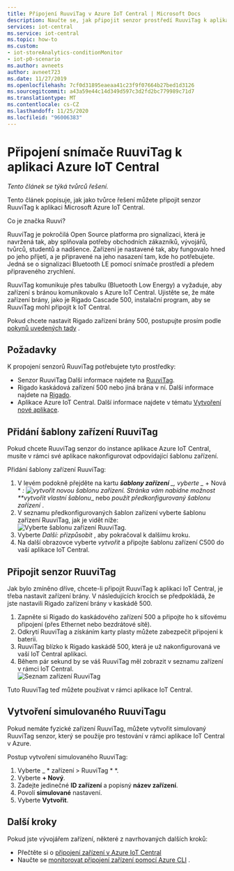 ```yaml
---
title: Připojení RuuviTag v Azure IoT Central | Microsoft Docs
description: Naučte se, jak připojit senzor prostředí RuuviTag k aplikaci IoT Central.
services: iot-central
ms.service: iot-central
ms.topic: how-to
ms.custom:
- iot-storeAnalytics-conditionMonitor
- iot-p0-scenario
ms.author: avneets
author: avneet723
ms.date: 11/27/2019
ms.openlocfilehash: 7cf0d31895eaeaa41c23f9f07664b27bed1d3126
ms.sourcegitcommit: a43a59e44c14d349d597c3d2fd2bc779989c71d7
ms.translationtype: MT
ms.contentlocale: cs-CZ
ms.lasthandoff: 11/25/2020
ms.locfileid: "96006383"
---
```

# <a name="connect-a-ruuvitag-sensor-to-your-azure-iot-central-application"></a>Připojení snímače RuuviTag k aplikaci Azure IoT Central

*Tento článek se týká tvůrců řešení.*

Tento článek popisuje, jak jako tvůrce řešení můžete připojit senzor RuuviTag k aplikaci Microsoft Azure IoT Central.

Co je značka Ruuvi?

RuuviTag je pokročilá Open Source platforma pro signalizaci, která je navržená tak, aby splňovala potřeby obchodních zákazníků, vývojářů, tvůrců, studentů a nadšence. Zařízení je nastavené tak, aby fungovalo hned po jeho přijetí, a je připravené na jeho nasazení tam, kde ho potřebujete. Jedná se o signalizaci Bluetooth LE pomocí snímače prostředí a předem připraveného zrychlení.

RuuviTag komunikuje přes tabulku (Bluetooth Low Energy) a vyžaduje, aby zařízení s bránou komunikovalo s Azure IoT Central. Ujistěte se, že máte zařízení brány, jako je Rigado Cascade 500, instalační program, aby se RuuviTag mohl připojit k IoT Central.

Pokud chcete nastavit Rigado zařízení brány 500, postupujte prosím podle [pokynů uvedených tady](./howto-connect-rigado-cascade-500.md) .

## <a name="prerequisites"></a>Požadavky

K propojení senzorů RuuviTag potřebujete tyto prostředky:

* Senzor RuuviTag Další informace najdete na [RuuviTag](https://ruuvi.com/).
* Rigado kaskádová zařízení 500 nebo jiná brána v ní. Další informace najdete na [Rigado](https://www.rigado.com/).
* Aplikace Azure IoT Central. Další informace najdete v tématu [Vytvoření nové aplikace](./quick-deploy-iot-central.md).

## <a name="add-a-ruuvitag-device-template"></a>Přidání šablony zařízení RuuviTag

Pokud chcete RuuviTag senzor do instance aplikace Azure IoT Central, musíte v rámci své aplikace nakonfigurovat odpovídající šablonu zařízení.

Přidání šablony zařízení RuuviTag:

1. V levém podokně přejděte na kartu ***šablony zařízení** _, vyberte _* + Nová * *: ![ vytvořit novou šablonu zařízení. ](./media/howto-connect-ruuvi/devicetemplate-new.png) Stránka vám nabídne možnost **_vytvořit vlastní šablonu_*_ nebo _*_použít předkonfigurovaný šablonu zařízení_*_ .
1. V seznamu předkonfigurovaných šablon zařízení vyberte šablonu zařízení RuuviTag, jak je vidět níže:  ![ Vyberte šablonu zařízení RuuviTag.](./media/howto-connect-ruuvi/devicetemplate-preconfigured.png)
1. Vyberte _*_Další: přizpůsobit_*_ , aby pokračoval k dalšímu kroku.
1. Na další obrazovce vyberte _*_vytvořit_*_ a připojte šablonu zařízení C500 do vaší aplikace IoT Central.

## <a name="connect-a-ruuvitag-sensor"></a>Připojit senzor RuuviTag

Jak bylo zmíněno dříve, chcete-li připojit RuuviTag k aplikaci IoT Central, je třeba nastavit zařízení brány. V následujících krocích se předpokládá, že jste nastavili Rigado zařízení brány v kaskádě 500.  

1. Zapněte si Rigado do kaskádového zařízení 500 a připojte ho k síťovému připojení (přes Ethernet nebo bezdrátové sítě).
1. Odkrytí RuuviTag a získáním karty plasty můžete zabezpečit připojení k baterii.
1. RuuviTag blízko k Rigado kaskádě 500, která je už nakonfigurovaná ve vaší IoT Central aplikaci.
1. Během pár sekund by se váš RuuviTag měl zobrazit v seznamu zařízení v rámci IoT Central.  
    ![Seznam zařízení RuuviTag](./media/howto-connect-ruuvi/ruuvi-devicelist.png)

Tuto RuuviTag teď můžete používat v rámci aplikace IoT Central.  

## <a name="create-a-simulated-ruuvitag"></a>Vytvoření simulovaného RuuviTagu

Pokud nemáte fyzické zařízení RuuviTag, můžete vytvořit simulovaný RuuviTag senzor, který se použije pro testování v rámci aplikace IoT Central v Azure.

Postup vytvoření simulovaného RuuviTag:

1. Vyberte _ * zařízení > RuuviTag * *.
1. Vyberte **+ Nový**.
1. Zadejte jedinečné **ID zařízení** a popisný **název zařízení**.  
1. Povolí **simulované** nastavení.
1. Vyberte **Vytvořit**.  

## <a name="next-steps"></a>Další kroky

Pokud jste vývojářem zařízení, některé z navrhovaných dalších kroků:

- Přečtěte si o [připojení zařízení v Azure IoT Central](./concepts-get-connected.md)
- Naučte se [monitorovat připojení zařízení pomocí Azure CLI](./howto-monitor-devices-azure-cli.md) .
